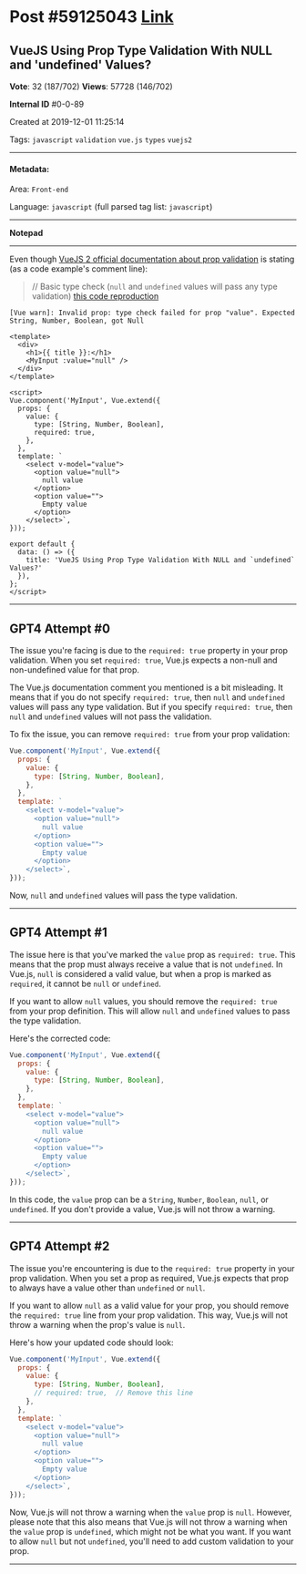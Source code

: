
# Post \#59125043 [Link](https://stackoverflow.com/questions/59125043/)

## VueJS Using Prop Type Validation With NULL and 'undefined' Values?

**Vote**: 32 (187/702) **Views**: 57728 (146/702) 

**Internal ID** \#0-0-89

Created at 2019-12-01 11:25:14

Tags: `javascript` `validation` `vue.js` `types` `vuejs2`

----------

#### Metadata:

Area: `Front-end`

Language: `javascript` (full parsed tag list: `javascript`)

----------

**Notepad**


----------

Even though [VueJS 2 official documentation about prop validation](https://v2.vuejs.org/v2/guide/components-props.html#Prop-Validation) is stating (as a code example's comment line):
> // Basic type check (`null` and `undefined` values will pass any type
validation)
[this code reproduction](https://vuep.run/6ecbe302)
```
[Vue warn]: Invalid prop: type check failed for prop "value". Expected String, Number, Boolean, got Null
```

```
<template>
  <div>
    <h1>{{ title }}:</h1>
    <MyInput :value="null" />
  </div>
</template>

<script>
Vue.component('MyInput', Vue.extend({
  props: {
    value: {
      type: [String, Number, Boolean],
      required: true,
    },
  },
  template: `
    <select v-model="value">
      <option value="null">
        null value
      </option>
      <option value="">
        Empty value
      </option>
    </select>`,
}));

export default {
  data: () => ({
    title: 'VueJS Using Prop Type Validation With NULL and `undefined` Values?'
  }),
};
</script>
```



----------
        
## GPT4 Attempt \#0

The issue you're facing is due to the `required: true` property in your prop validation. When you set `required: true`, Vue.js expects a non-null and non-undefined value for that prop. 

The Vue.js documentation comment you mentioned is a bit misleading. It means that if you do not specify `required: true`, then `null` and `undefined` values will pass any type validation. But if you specify `required: true`, then `null` and `undefined` values will not pass the validation.

To fix the issue, you can remove `required: true` from your prop validation:

```javascript
Vue.component('MyInput', Vue.extend({
  props: {
    value: {
      type: [String, Number, Boolean],
    },
  },
  template: `
    <select v-model="value">
      <option value="null">
        null value
      </option>
      <option value="">
        Empty value
      </option>
    </select>`,
}));
```

Now, `null` and `undefined` values will pass the type validation.

--------

## GPT4 Attempt \#1

The issue here is that you've marked the `value` prop as `required: true`. This means that the prop must always receive a value that is not `undefined`. In Vue.js, `null` is considered a valid value, but when a prop is marked as `required`, it cannot be `null` or `undefined`.

If you want to allow `null` values, you should remove the `required: true` from your prop definition. This will allow `null` and `undefined` values to pass the type validation.

Here's the corrected code:

```javascript
Vue.component('MyInput', Vue.extend({
  props: {
    value: {
      type: [String, Number, Boolean],
    },
  },
  template: `
    <select v-model="value">
      <option value="null">
        null value
      </option>
      <option value="">
        Empty value
      </option>
    </select>`,
}));
```

In this code, the `value` prop can be a `String`, `Number`, `Boolean`, `null`, or `undefined`. If you don't provide a value, Vue.js will not throw a warning.

--------

## GPT4 Attempt \#2

The issue you're encountering is due to the `required: true` property in your prop validation. When you set a prop as required, Vue.js expects that prop to always have a value other than `undefined` or `null`. 

If you want to allow `null` as a valid value for your prop, you should remove the `required: true` line from your prop validation. This way, Vue.js will not throw a warning when the prop's value is `null`.

Here's how your updated code should look:

```javascript
Vue.component('MyInput', Vue.extend({
  props: {
    value: {
      type: [String, Number, Boolean],
      // required: true,  // Remove this line
    },
  },
  template: `
    <select v-model="value">
      <option value="null">
        null value
      </option>
      <option value="">
        Empty value
      </option>
    </select>`,
}));
```

Now, Vue.js will not throw a warning when the `value` prop is `null`. However, please note that this also means that Vue.js will not throw a warning when the `value` prop is `undefined`, which might not be what you want. If you want to allow `null` but not `undefined`, you'll need to add custom validation to your prop.

--------
